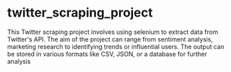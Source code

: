 # twitter_scraping_project
This Twitter scraping project involves using selenium to extract data from Twitter's API. The aim of the project can range from sentiment analysis, marketing research to identifying trends or influential users. The output can be stored in various formats like CSV, JSON, or a database for further analysis
